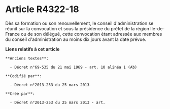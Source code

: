 # Article R4322-18

Dès sa formation ou son renouvellement, le conseil d'administration se réunit sur la convocation et sous la présidence du
préfet de la région Ile-de-France ou de son délégué, cette convocation étant adressée aux membres du conseil d'administration
au moins dix jours avant la date prévue.

**Liens relatifs à cet article**

	**Anciens textes**:

	  - Décret n°69-535 du 21 mai 1969 - art. 10 alinéa 1 (Ab)

	**Codifié par**:

	  - Décret n°2013-253 du 25 mars 2013

	**Créé par**:

	  - Décret n°2013-253 du 25 mars 2013 - art.
